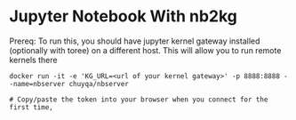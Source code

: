# Jupyter Notebook With nb2kg

Prereq: To run this, you should have jupyter kernel gateway installed (optionally with toree) on a different host. This will allow you to run remote kernels there

```
docker run -it -e 'KG_URL=<url of your kernel gateway>' -p 8888:8888 --name=nbserver chuyqa/nbserver

# Copy/paste the token into your browser when you connect for the first time,
```

